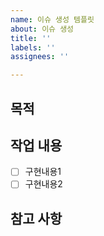 ```yaml
---
name: 이슈 생성 템플릿
about: 이슈 생성
title: ''
labels: ''
assignees: ''

---
```


## 목적

## 작업 내용
- [ ] 구현내용1
- [ ] 구현내용2

## 참고 사항
